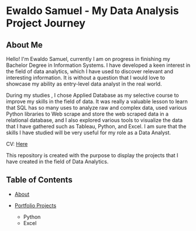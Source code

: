 # Ewaldo Samuel - My Data Analysis Project Journey
## About Me
Hello! I'm Ewaldo Samuel, currently I am on progress in finishing my Bachelor Degree in Information Systems. I have developed a keen interest in the field of data analytics, which I have used to discover relevant and interesting information. It is without a question that I would love to showcase my ability as entry-level data analyst in the real world.

During my studies , I chose Applied Database as my selective course to improve my skills in the field of data. It was really a valuable lesson to learn that SQL has so many uses to analyze raw and complex data, used various Python libraries to Web scrape and store the web scraped data in a relational database, and I also explored various tools to visualize the data that I have gathered such as Tableau, Python, and Excel. I am sure that the skills I have studied will be very useful for my role as a Data Analyst.

CV: [Here]()

This repository is created with the purpose to display the projects that I have created in the field of Data Analytics.

## Table of Contents

* [About]()
* [Portfolio Projects]()
  
  *  Python
  *  Excel




